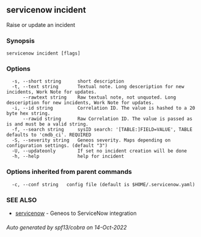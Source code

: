 ## servicenow incident

Raise or update an incident

### Synopsis





```
servicenow incident [flags]
```

### Options

```
  -s, --short string      short description
  -t, --text string       Textual note. Long desceription for new incidents, Work Note for updates.
      --rawtext string    Raw textual note, not unquoted. Long desceription for new incidents, Work Note for updates.
  -i, --id string         Correlation ID. The value is hashed to a 20 byte hex string.
      --rawid string      Raw Correlation ID. The value is passed as is and must be a valid string.
  -f, --search string     sysID search: '[TABLE:]FIELD=VALUE', TABLE defaults to 'cmdb_ci'. REQUIRED
  -S, --severity string   Geneos severity. Maps depending on configuration settings. (default "3")
  -U, --updateonly        If set no incident creation will be done
  -h, --help              help for incident
```

### Options inherited from parent commands

```
  -c, --conf string   config file (default is $HOME/.servicenow.yaml)
```

### SEE ALSO

* [servicenow](servicenow.md)	 - Geneos to ServiceNow integration

###### Auto generated by spf13/cobra on 14-Oct-2022
